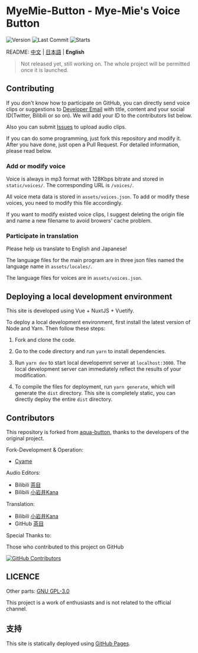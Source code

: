 # MyeMie-Button - Mye-Mie's Voice Button

![Version](https://img.shields.io/github/package-json/v/Cyame/myemie-button?style=flat-square)
![Last Commit](https://img.shields.io/github/last-commit/Cyame/myemie-button?style=flat-square)
![Starts](https://img.shields.io/github/stars/Cyame/myemie-button?style=flat-square)

README: [中文](https://github.com/Cyame/myemie-button/blob/master/README.md) | [日本語](https://github.com/Cyame/myemie-button/blob/master/README.JA.md) | **English**

> Not released yet, still working on. The whole project will be permitted once it is launched.

## Contributing

If you don't know how to participate on GitHub, you can directly send voice clips or suggestions to [Developer Email](mailto:13626941473@qq.com) with title, content and your social ID(Twitter, Bilibili or so on). We will add your ID to the contributors list below.

Also you can submit [Issues](https://github.com/Cyame/myemie-button/issues) to upload audio clips.

If you can do some programming, just fork this repository and modify it. After you have done, just open a Pull Request. For detailed information, please read below.

### Add or modify voice

Voice is always in mp3 format with 128Kbps bitrate and stored in `static/voices/`. The corresponding URL is `/voices/`.

All voice meta data is stored in `assets/voices.json`. To add or modify these voices, you need to modify this file accordingly.

If you want to modify existed voice clips, I suggest deleting the origin file and name a new filename to avoid browers' cache problem.

### Participate in translation

Please help us translate to English and Japanese!

The language files for the main program are in three json files named the language name in `assets/locales/`.

The language files for voices are in `assets/voices.json`.

## Deploying a local development environment

This site is developed using Vue + NuxtJS + Vuetify.

To deploy a local development environment, first install the latest version of Node and Yarn. Then follow these steps:

1. Fork and clone the code.

2. Go to the code directory and run `yarn` to install dependencies.

3. Run `yarn dev` to start local developemnt server at `localhost:3000`. The local development server can immediately reflect the results of your modification.

4. To compile the files for deployment, run `yarn generate`, which will generate the `dist` directory. This site is completely static, you can directly deploy the entire `dist` directory.

## Contributors

This repository is forked from [aqua-button](https://github.com/lonelyion/aqua-button), thanks to the developers of the original project.

Fork-Development & Operation:

- [Cyame](https://github.com/Cyame)

Audio Editors:

- Bilibili [茶目](https://space.bilibili.com/2265912)
- Bilibili [小岩井Kana](https://space.bilibili.com/549256426)

Translation:

- Bilibili [小岩井Kana](https://space.bilibili.com/549256426)
- GitHub [茶目](https://github.com/Cyame)


Special Thanks to:

Those who contributed to this project on GitHub

[![GitHub Contributors](https://contributors-img.web.app/image?repo=Cyame/myemie-button)](https://github.com/Cyame/myemie-button/graphs/contributors)

## LICENCE

<!-- Audio: According to the [Hololive Secondary Creation Terms](https://www.hololive.tv/terms) (Japanese only). -->

Other parts: [GNU GPL-3.0](https://github.com/Cyame/myemie-button/blob/master/LICENSE)

This project is a work of enthusiasts and is not related to the official channel.

## 支持

This site is statically deployed using [GitHub Pages](https://pages.github.com/).
